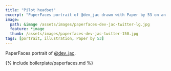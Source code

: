 ```yaml
---
title: "Pilot headset"
excerpt: "PaperFaces portrait of @dev_jac drawn with Paper by 53 on an iPad."
image: 
  path: &image /assets/images/paperfaces-dev-jac-twitter-lg.jpg 
  feature: *image
  thumb: /assets/images/paperfaces-dev-jac-twitter-150.jpg
tags: [portrait, illustration, Paper by 53]
---
```


PaperFaces portrait of [@dev_jac](http://twitter.com/dev_jac).

{% include boilerplate/paperfaces.md %}
